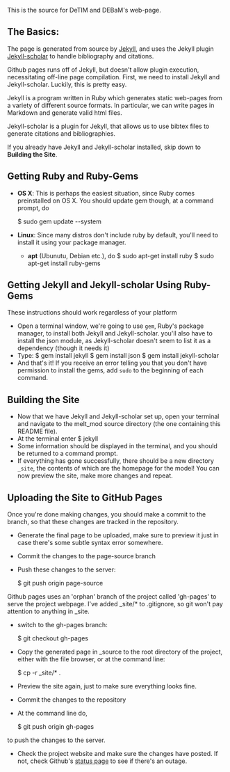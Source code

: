 This is the source for DeTIM and DEBaM's web-page.

The Basics:
-----------

The page is generated from source by [Jekyll](http://jekyllrb.com/), and uses 
the Jekyll plugin [Jekyll-scholar](https://github.com/inukshuk/jekyll-scholar)
to handle bibliography and citations.

Github pages runs off of Jekyll, but doesn't allow plugin execution,
necessitating off-line page compilation. First, we need to install Jekyll
and Jekyll-scholar. Luckily, this is pretty easy.

Jekyll is a program written in Ruby which generates static web-pages
from a variety of different source formats. In particular, we can write pages
in Markdown and generate valid html files.

Jekyll-scholar is a plugin for Jekyll, that allows us to use bibtex files
to generate citations and bibliographies.

If you already have Jekyll and Jekyll-scholar installed, skip down to
__Building the Site__.


Getting Ruby and Ruby-Gems
---------------------------------

- __OS X__: This is perhaps the easiest situation, since Ruby comes
preinstalled on OS X. You should update gem though, at a command prompt,
do 

    $ sudo gem update --system
    
- __Linux__: Since many distros don't include ruby by default, you'll need
to install it using your package manager.
    * __apt__ (Ubunutu, Debian etc.), do
        $ sudo apt-get install ruby
        $ sudo apt-get install ruby-gems


Getting Jekyll and Jekyll-scholar Using Ruby-Gems
-------------------------------------------------
These instructions should work regardless of your platform

* Open a terminal window, we're going to use ```gem```, Ruby's 
package manager, to install both Jekyll and Jekyll-scholar.
you'll also have to install the json module, as Jekyll-scholar
doesn't seem to list it as a dependency (though it needs it)
* Type:
    $ gem install jekyll
    $ gem install json
    $ gem install jekyll-scholar
* And that's it! If you receive an error telling you that you don't
have permission to install the gems, add ```sudo``` to the beginning of
each command.


Building the Site
-----------------

- Now that we have Jekyll and Jekyll-scholar set up, open your terminal
and navigate to the melt_mod source directory (the one containing this
README file).
- At the terminal enter
    $ jekyll
- Some information should be displayed in the terminal, and you should be
returned to a command prompt.
- If everything has gone successfully, there should be a new directory
```_site```, the contents of which are the homepage for the model!
You can now preview the site, make more changes and repeat.


Uploading the Site to GitHub Pages
----------------------------------

Once you're done making changes, you should make a commit to the
branch, so that these changes are tracked in the repository.

- Generate the final page to be uploaded, make sure to preview it just in
case there's some subtle syntax error somewhere.
- Commit the changes to the page-source branch
- Push these changes to the server:

    $ git push origin page-source 

Github pages uses an 'orphan' branch of the project called 'gh-pages'
to serve the project webpage. I've added _site/* to .gitignore, so git
won't pay attention to anything in _site.

- switch to the gh-pages branch:

    $ git checkout gh-pages

- Copy the generated page in _source to the root directory of the project,
either with the file browser, or at the command line:
    
    $ cp -r _site/* .

- Preview the site again, just to make sure everything looks fine.

- Commit the changes to the repository

- At the command line do,

    $ git push origin gh-pages

to push the changes to the server.

- Check the project website and make sure the changes have posted. If not, check
Github's [status page](http://status.github.com) to see if there's an outage.
